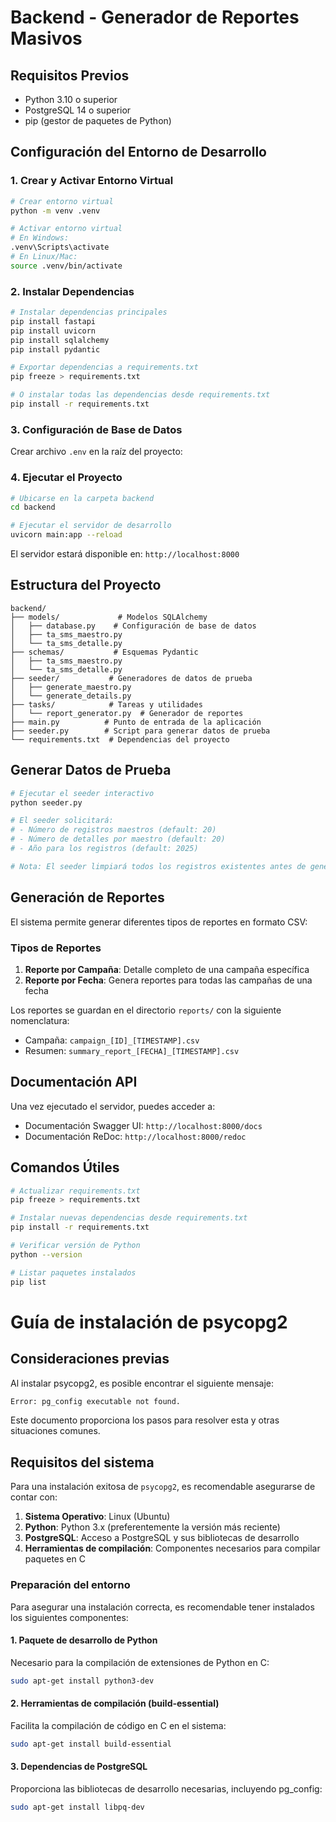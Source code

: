 # Backend - Generador de Reportes Masivos

## Requisitos Previos

- Python 3.10 o superior
- PostgreSQL 14 o superior
- pip (gestor de paquetes de Python)

## Configuración del Entorno de Desarrollo

### 1. Crear y Activar Entorno Virtual

```bash
# Crear entorno virtual
python -m venv .venv

# Activar entorno virtual
# En Windows:
.venv\Scripts\activate
# En Linux/Mac:
source .venv/bin/activate
```

### 2. Instalar Dependencias

```bash
# Instalar dependencias principales
pip install fastapi
pip install uvicorn
pip install sqlalchemy
pip install pydantic

# Exportar dependencias a requirements.txt
pip freeze > requirements.txt

# O instalar todas las dependencias desde requirements.txt
pip install -r requirements.txt
```

### 3. Configuración de Base de Datos

Crear archivo `.env` en la raíz del proyecto:

### 4. Ejecutar el Proyecto

```bash
# Ubicarse en la carpeta backend
cd backend

# Ejecutar el servidor de desarrollo
uvicorn main:app --reload
```

El servidor estará disponible en: `http://localhost:8000`

## Estructura del Proyecto

```
backend/
├── models/             # Modelos SQLAlchemy
│   ├── database.py    # Configuración de base de datos
│   ├── ta_sms_maestro.py
│   └── ta_sms_detalle.py
├── schemas/           # Esquemas Pydantic
│   ├── ta_sms_maestro.py
│   └── ta_sms_detalle.py
├── seeder/           # Generadores de datos de prueba
│   ├── generate_maestro.py
│   └── generate_details.py
├── tasks/            # Tareas y utilidades
│   └── report_generator.py  # Generador de reportes
├── main.py          # Punto de entrada de la aplicación
├── seeder.py        # Script para generar datos de prueba
└── requirements.txt  # Dependencias del proyecto
```

## Generar Datos de Prueba

```bash
# Ejecutar el seeder interactivo
python seeder.py

# El seeder solicitará:
# - Número de registros maestros (default: 20)
# - Número de detalles por maestro (default: 20)
# - Año para los registros (default: 2025)

# Nota: El seeder limpiará todos los registros existentes antes de generar nuevos datos
```

## Generación de Reportes

El sistema permite generar diferentes tipos de reportes en formato CSV:

### Tipos de Reportes
1. **Reporte por Campaña**: Detalle completo de una campaña específica
2. **Reporte por Fecha**: Genera reportes para todas las campañas de una fecha

Los reportes se guardan en el directorio `reports/` con la siguiente nomenclatura:
- Campaña: `campaign_[ID]_[TIMESTAMP].csv`
- Resumen: `summary_report_[FECHA]_[TIMESTAMP].csv`

## Documentación API

Una vez ejecutado el servidor, puedes acceder a:

- Documentación Swagger UI: `http://localhost:8000/docs`
- Documentación ReDoc: `http://localhost:8000/redoc`

## Comandos Útiles

```bash
# Actualizar requirements.txt
pip freeze > requirements.txt

# Instalar nuevas dependencias desde requirements.txt
pip install -r requirements.txt

# Verificar versión de Python
python --version

# Listar paquetes instalados
pip list
```

# Guía de instalación de psycopg2

## Consideraciones previas
Al instalar psycopg2, es posible encontrar el siguiente mensaje:
```bash
Error: pg_config executable not found.
```
Este documento proporciona los pasos para resolver esta y otras situaciones comunes.

## Requisitos del sistema

Para una instalación exitosa de `psycopg2`, es recomendable asegurarse de contar con:

1. **Sistema Operativo**: Linux (Ubuntu)
2. **Python**: Python 3.x (preferentemente la versión más reciente)
3. **PostgreSQL**: Acceso a PostgreSQL y sus bibliotecas de desarrollo
4. **Herramientas de compilación**: Componentes necesarios para compilar paquetes en C

### Preparación del entorno

Para asegurar una instalación correcta, es recomendable tener instalados los siguientes componentes:

#### 1. Paquete de desarrollo de Python
Necesario para la compilación de extensiones de Python en C:

```bash
sudo apt-get install python3-dev
```

#### 2. Herramientas de compilación (build-essential)
Facilita la compilación de código en C en el sistema:

```bash
sudo apt-get install build-essential
```

#### 3. Dependencias de PostgreSQL
Proporciona las bibliotecas de desarrollo necesarias, incluyendo pg_config:

```bash
sudo apt-get install libpq-dev
```
